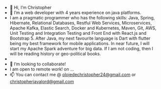 - 👋 Hi, I’m Christopher
- 👀 I’m a web developer with 4 years experience on java platforms.
- I am a pragmatic programmer who has the following skills: Java, Spring, Hibernate, Relational Databases, Restful Web Services, Microservices, Apache Kafka, Elastic Search, Docker and Kubernetes, Maven, Git, AWS, Unit Testing and Integration Testing and Front End with React.js and Bootstrap 5. After Java, my next favourite language is Dart with flutter being my best framework for mobile applications. In near future, I will start my Apache Spark adventure for big data. If I am not coding, then I will be reading history or geo-political books.
- 
- 💞️ I’m looking to collaborate!
- I am open to remote work!
 on ...
- 📫 You can contact me @ olojedechristopher24@gmail.com or christopherjavalord@gmail.com

<!---
Christopher-OOC/Christopher-OOC is a ✨ special ✨ repository because its `README.md` (this file) appears on your GitHub profile.
You can click the Preview link to take a look at your changes.
--->
